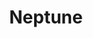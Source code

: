 ---
layout: planet
title: Neptune
meta: Makemake is a dwarf planet and perhaps the largest Kuiper belt[e] object in the classical population,[a] with a diameter approximately two thirds that of Pluto.
type: gas-giant
discoverer: Michael E. Brown
orbit: 309.09 yr
radius: 739±17 km
tilt: 	29.00685°
image: Makemake.jpg 
source: https://en.wikipedia.org/wiki/Makemake
---